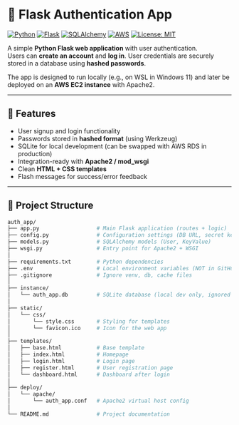 # 🔐 Flask Authentication App

[![Python](https://img.shields.io/badge/Python-3.9%2B-blue)](https://www.python.org/)  [![Flask](https://img.shields.io/badge/Flask-2.x-black)](https://flask.palletsprojects.com/)  [![SQLAlchemy](https://img.shields.io/badge/SQLAlchemy-ORM-red)](https://www.sqlalchemy.org/)  [![AWS](https://img.shields.io/badge/AWS-EC2-orange)](https://aws.amazon.com/ec2/)  [![License: MIT](https://img.shields.io/badge/License-MIT-green.svg)](LICENSE)  

A simple **Python Flask web application** with user authentication.  
Users can **create an account** and **log in**. User credentials are securely stored in a database using **hashed passwords**.  

The app is designed to run locally (e.g., on WSL in Windows 11) and later be deployed on an **AWS EC2 instance** with Apache2.  

---

## 🚀 Features
- User signup and login functionality
- Passwords stored in **hashed format** (using Werkzeug)
- SQLite for local development (can be swapped with AWS RDS in production)
- Integration-ready with **Apache2 / mod_wsgi**
- Clean **HTML + CSS templates**
- Flash messages for success/error feedback

---

## 📂 Project Structure

```bash
auth_app/
├── app.py                  # Main Flask application (routes + logic)
├── config.py               # Configuration settings (DB URL, secret keys, env variables)
├── models.py               # SQLAlchemy models (User, KeyValue)
├── wsgi.py                 # Entry point for Apache2 + WSGI
│
├── requirements.txt        # Python dependencies
├── .env                    # Local environment variables (NOT in GitHub)
├── .gitignore              # Ignore venv, db, cache files
│
├── instance/
│   └── auth_app.db         # SQLite database (local dev only, ignored in Git)
│
├── static/
│   └── css/
│       └── style.css       # Styling for templates
│       └── favicon.ico     # Icon for the web app
│
├── templates/
│   ├── base.html           # Base template
│   ├── index.html          # Homepage
│   ├── login.html          # Login page
│   ├── register.html       # User registration page
│   └── dashboard.html      # Dashboard after login
│
├── deploy/
│   └── apache/
│       └── auth_app.conf   # Apache2 virtual host config
│
└── README.md               # Project documentation


